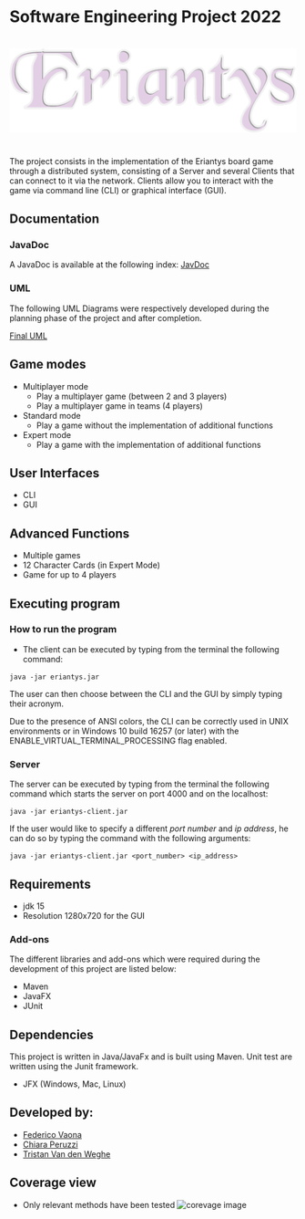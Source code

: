 # Software Engineering Project 2022 

#
![alt text](src/main/resources/images/Logo_Eriantys.png)
#

The project consists in the implementation of the Eriantys board game through a distributed system, consisting of a Server and several Clients that can connect to it via the network. Clients allow you to interact with the game via command line (CLI) or graphical interface (GUI).
## Documentation

### JavaDoc
A JavaDoc is available at the following index:
[JavDoc](link)

### UML
The following UML Diagrams were respectively developed during the planning phase of the project and after completion.

[Final UML](link)

## Game modes
* Multiplayer mode
    * Play a multiplayer game (between 2 and 3 players)
    * Play a multiplayer game in teams (4 players)
* Standard mode
    * Play a game without the implementation of additional functions
* Expert mode
    * Play a game with the implementation of additional functions
  

## User Interfaces
* CLI
* GUI

## Advanced Functions

* Multiple games
* 12 Character Cards (in Expert Mode)
* Game for up to 4 players

## Executing program

### How to run the program

* The client can be executed by typing from the terminal the following command:
```
java -jar eriantys.jar
```
The user can then choose between the CLI and the GUI by simply typing their acronym.

Due to the presence of ANSI colors, the CLI can be correctly used in UNIX environments or in Windows 10 build 16257 (or later) with the ENABLE_VIRTUAL_TERMINAL_PROCESSING flag enabled.

### Server
The server can be executed by typing from the terminal the following command which starts the server on port 4000 and on the localhost:
```
java -jar eriantys-client.jar
```
If the user would like to specify a different _port number_ and _ip address_, he can do so by typing the command with the following arguments:
```
java -jar eriantys-client.jar <port_number> <ip_address>
```

## Requirements
* jdk 15
* Resolution 1280x720 for the GUI 

### Add-ons
The different libraries and add-ons which were required during the development of this project are listed below:
- Maven
- JavaFX
- JUnit


## Dependencies
This project is written in Java/JavaFx and is built using Maven. Unit test are written using the Junit framework.
* JFX (Windows, Mac, Linux)

## Developed by:

* [Federico Vaona](https://github.com/Federicovaona)
* [Chiara Peruzzi](https://github.com/pchiara)
* [Tristan Van den Weghe](https://github.com/Trito99)

## Coverage view

* Only relevant methods have been tested
  ![corevage image](link "coverage")





